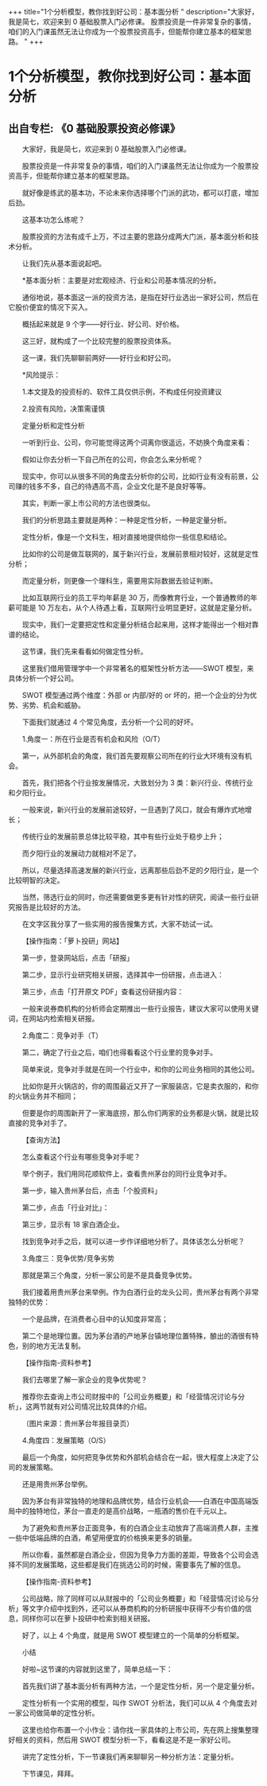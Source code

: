 +++
title="1个分析模型，教你找到好公司：基本面分析 "
description="大家好，我是简七，欢迎来到 0 基础股票入门必修课。  股票投资是一件非常复杂的事情，咱们的入门课虽然无法让你成为一个股票投资高手，但能帮你建立基本的框架思路。  "
+++
# 1个分析模型，教你找到好公司：基本面分析  
## 出自专栏: 《0 基础股票投资必修课》  
&emsp;&emsp;大家好，我是简七，欢迎来到 0 基础股票入门必修课。  
  
&emsp;&emsp;股票投资是一件非常复杂的事情，咱们的入门课虽然无法让你成为一个股票投资高手，但能帮你建立基本的框架思路。  
  
&emsp;&emsp;就好像是练武的基本功，不论未来你选择哪个门派的武功，都可以打底，增加后劲。  
  
&emsp;&emsp;这基本功怎么练呢？  
  
&emsp;&emsp;股票投资的方法有成千上万，不过主要的思路分成两大门派，基本面分析和技术分析。  
  
&emsp;&emsp;让我们先从基本面说起吧。  
  
&emsp;&emsp;*基本面分析：主要是对宏观经济、行业和公司基本情况的分析。  
  
&emsp;&emsp;通俗地说，基本面这一派的投资方法，是指在好行业选出一家好公司，然后在它股价便宜的情况下买入。  
  
&emsp;&emsp;概括起来就是 9 个字——好行业、好公司、好价格。  
  
&emsp;&emsp;这三好，就构成了一个比较完整的股票投资体系。  
  
&emsp;&emsp;这一课，我们先聊聊前两好——好行业和好公司。  
  
&emsp;&emsp;*风险提示：  
  
&emsp;&emsp;1.本文提及的投资标的、软件工具仅供示例，不构成任何投资建议  
  
&emsp;&emsp;2.投资有风险，决策需谨慎  
  
&emsp;&emsp;定量分析和定性分析  
  
&emsp;&emsp;一听到行业、公司，你可能觉得这两个词离你很遥远，不妨换个角度来看：  
  
&emsp;&emsp;假如让你去分析一下自己所在的公司，你会怎么来分析呢？  
  
&emsp;&emsp;现实中，你可以从很多不同的角度去分析你的公司，比如行业有没有前景，公司赚的钱多不多，自己的待遇高不高，企业文化是不是良好等等。  
  
&emsp;&emsp;其实，判断一家上市公司的方法也很类似。  
  
&emsp;&emsp;我们的分析思路主要就是两种：一种是定性分析，一种是定量分析。  
  
&emsp;&emsp;定性分析，像是一个文科生，相对直接地提供给你一些信息和结论。  
  
&emsp;&emsp;比如你的公司是做互联网的，属于新兴行业，发展前景相对较好，这就是定性分析；  
  
&emsp;&emsp;而定量分析，则更像一个理科生，需要用实际数据去验证判断。  
  
&emsp;&emsp;比如互联网行业的员工平均年薪是 30 万，而像教育行业，一个普通教师的年薪可能是 10 万左右，从个人待遇上看，互联网行业明显更好，这就是定量分析。  
  
&emsp;&emsp;现实中，我们一定要把定性和定量分析结合起来用，这样才能得出一个相对靠谱的结论。  
  
&emsp;&emsp;这节课，我们先来看看如何做定性分析。  
  
&emsp;&emsp;这里我们借用管理学中一个非常著名的框架性分析方法——SWOT 模型，来具体分析一个好公司。  
  
&emsp;&emsp;SWOT 模型通过两个维度：外部 or 内部/好的 or 坏的，把一个企业的分为优势、劣势、机会和威胁。  
  
&emsp;&emsp;下面我们就通过 4 个常见角度，去分析一个公司的好坏。  
  
&emsp;&emsp;1.角度一：所在行业是否有机会和风险（O/T）  
  
&emsp;&emsp;第一，从外部机会的角度，我们首先要观察公司所在的行业大环境有没有机会。  
  
&emsp;&emsp;首先，我们把各个行业按发展情况，大致划分为 3 类：新兴行业、传统行业和夕阳行业。  
  
&emsp;&emsp;一般来说，新兴行业的发展前途较好，一旦遇到了风口，就会有爆炸式地增长；  
  
&emsp;&emsp;传统行业的发展前景总体比较平稳，其中有些行业处于稳步上升；  
  
&emsp;&emsp;而夕阳行业的发展动力就相对不足了。  
  
&emsp;&emsp;所以，尽量选择高速发展的新兴行业，远离那些后劲不足的夕阳行业，是一个比较明智的决定。  
  
&emsp;&emsp;当然，筛选行业的同时，你还需要做更多更有针对性的研究，阅读一些行业研究报告是比较好的方法。  
  
&emsp;&emsp;在文字区我分享了一些实用的报告搜集方式，大家不妨试一试。  
  
&emsp;&emsp;【操作指南：「萝卜投研」网站】  
  
&emsp;&emsp;第一步，登录网站后，点击「研报」  
  
&emsp;&emsp;第二步，显示行业研究相关研报，选择其中一份研报，点击进入：  
  
&emsp;&emsp;第三步，点击「打开原文 PDF」查看这份研报内容：  
  
&emsp;&emsp;一般来说券商机构的分析师会定期推出一些行业报告，建议大家可以使用关键词，在网站内检索相关研报。  
  
&emsp;&emsp;2.角度二：竞争对手（T）  
  
&emsp;&emsp;第二，确定了行业之后，咱们也得看看这个行业里的竞争对手。  
  
&emsp;&emsp;简单来说，竞争对手就是在同一个行业中，和你的公司业务相同的其他公司。  
  
&emsp;&emsp;比如你是开火锅店的，你的周围最近又开了一家服装店，它是卖衣服的，和你的火锅业务并不相同；  
  
&emsp;&emsp;但要是你的周围新开了一家海底捞，那么你们两家的业务都是火锅，就是比较直接的竞争对手了。  
  
&emsp;&emsp;【查询方法】  
  
&emsp;&emsp;怎么查看这个行业有哪些竞争对手呢？  
  
&emsp;&emsp;举个例子，我们用同花顺软件上，查看贵州茅台的同行业竞争对手。  
  
&emsp;&emsp;第一步，输入贵州茅台后，点击「个股资料」  
  
&emsp;&emsp;第二步，点击「行业对比」：  
  
&emsp;&emsp;第三步，显示有 18 家白酒企业。  
  
&emsp;&emsp;找到竞争对手之后，就可以进一步作详细地分析了。具体该怎么分析呢？  
  
&emsp;&emsp;3.角度三：竞争优势/竞争劣势  
  
&emsp;&emsp;那就是第三个角度，分析一家公司是不是具备竞争优势。  
  
&emsp;&emsp;我们接着用贵州茅台来举例。作为白酒行业的龙头公司，贵州茅台有两个非常独特的优势：  
  
&emsp;&emsp;一个是品牌，在消费者心目中的认知度非常高；  
  
&emsp;&emsp;第二个是地理位置。因为茅台酒的产地茅台镇地理位置特殊，酿出的酒很有特色，别的地方无法复制。  
  
&emsp;&emsp;【操作指南-资料参考】  
  
&emsp;&emsp;我们去哪里了解一家企业的竞争优势呢？  
  
&emsp;&emsp;推荐你去查询上市公司财报中的「公司业务概要」和「经营情况讨论与分析」，这两节就有对公司情况比较具体的介绍。  
  
&emsp;&emsp;（图片来源：贵州茅台年报目录页）  
  
&emsp;&emsp;4.角度四：发展策略（O/S）  
  
&emsp;&emsp;最后一个角度，如何把竞争优势和外部机会结合在一起，很大程度上决定了公司的发展策略。  
  
&emsp;&emsp;还是用贵州茅台举例。  
  
&emsp;&emsp;因为茅台有非常独特的地理和品牌优势，结合行业机会——白酒在中国高端饭局中的独特地位，茅台一直走的是高价战略，一瓶酒的售价在千元以上。  
  
&emsp;&emsp;为了避免和贵州茅台正面竞争，有的白酒企业主动放弃了高端消费人群，主推一些中低端品牌的白酒，希望用便宜的价格换来更多的销量。  
  
&emsp;&emsp;所以你看，虽然都是白酒企业，但因为竞争力方面的差距，导致各个公司会选择不同的发展策略，这些都是我们在挑选公司的时候，需要事先了解的信息。  
  
&emsp;&emsp;【操作指南-资料参考】  
  
&emsp;&emsp;公司战略，除了同样可以从财报中的「公司业务概要」和「经营情况讨论与分析」等文字介绍中找到外，还可以从券商机构的分析研报中获得不少有价值的信息，同样你可以在萝卜投研中检索到相关研报。  
  
&emsp;&emsp;好了，以上 4 个角度，就是用 SWOT 模型建立的一个简单的分析框架。  
  
&emsp;&emsp;小结  
  
&emsp;&emsp;好啦~这节课的内容就到这里了，简单总结一下：  
  
&emsp;&emsp;首先我们讲了基本面分析有两种方法，一个是定性分析，另一个是定量分析。  
  
&emsp;&emsp;定性分析有一个实用的模型，叫作 SWOT 分析法，我们可以从 4 个角度去对一家公司做简单的定性分析。  
  
&emsp;&emsp;这里也给你布置一个小作业：请你找一家具体的上市公司，先在网上搜集整理好相关的资料，然后用 SWOT 模型分析一下，看看这是不是一家好公司。  
  
&emsp;&emsp;讲完了定性分析，下一节课我们再来聊聊另一种分析方法：定量分析。  
  
&emsp;&emsp;下节课见，拜拜。   
  
&emsp;&emsp;